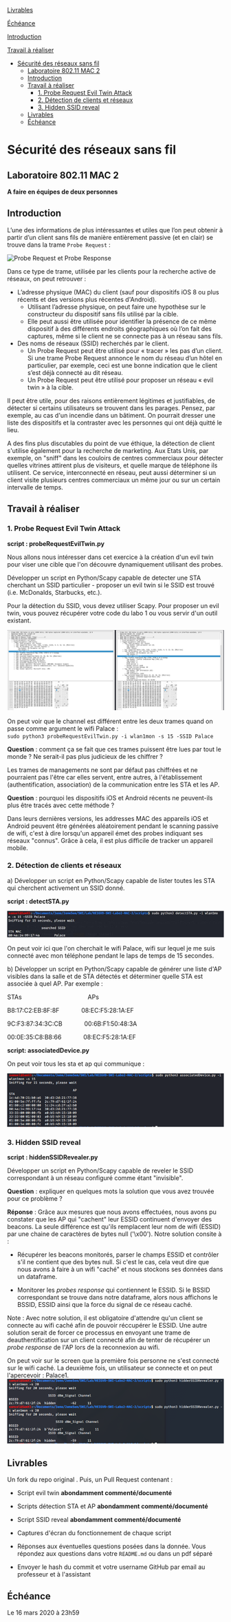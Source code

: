 [Livrables](#livrables)

[Échéance](#échéance)

[Introduction](#introduction)

[Travail à réaliser](#travail-à-réaliser)

- [Sécurité des réseaux sans fil](#s%c3%a9curit%c3%a9-des-r%c3%a9seaux-sans-fil)
  - [Laboratoire 802.11 MAC 2](#laboratoire-80211-mac-2)
  - [Introduction](#introduction)
  - [Travail à réaliser](#travail-%c3%a0-r%c3%a9aliser)
    - [1. Probe Request Evil Twin Attack](#1-probe-request-evil-twin-attack)
    - [2. Détection de clients et réseaux](#2-d%c3%a9tection-de-clients-et-r%c3%a9seaux)
    - [3. Hidden SSID reveal](#3-hidden-ssid-reveal)
  - [Livrables](#livrables)
  - [Échéance](#%c3%89ch%c3%a9ance)

# Sécurité des réseaux sans fil

## Laboratoire 802.11 MAC 2

__A faire en équipes de deux personnes__

## Introduction

L’une des informations de plus intéressantes et utiles que l’on peut obtenir à partir d’un client sans fils de manière entièrement passive (et en clair) se trouve dans la trame ``Probe Request`` :

![Probe Request et Probe Response](images/probes.png)

Dans ce type de trame, utilisée par les clients pour la recherche active de réseaux, on peut retrouver :

* L’adresse physique (MAC) du client (sauf pour dispositifs iOS 8 ou plus récents et des versions plus récentes d'Android).
	* Utilisant l’adresse physique, on peut faire une hypothèse sur le constructeur du dispositif sans fils utilisé par la cible.
	* Elle peut aussi être utilisée pour identifier la présence de ce même dispositif à des différents endroits géographiques où l’on fait des captures, même si le client ne se connecte pas à un réseau sans fils.
* Des noms de réseaux (SSID) recherchés par le client.
	* Un Probe Request peut être utilisé pour « tracer » les pas d’un client. Si une trame Probe Request annonce le nom du réseau d’un hôtel en particulier, par exemple, ceci est une bonne indication que le client s’est déjà connecté au dit réseau.
	* Un Probe Request peut être utilisé pour proposer un réseau « evil twin » à la cible.

Il peut être utile, pour des raisons entièrement légitimes et justifiables, de détecter si certains utilisateurs se trouvent dans les parages. Pensez, par exemple, au cas d'un incendie dans un bâtiment. On pourrait dresser une liste des dispositifs et la contraster avec les personnes qui ont déjà quitté le lieu.

A des fins plus discutables du point de vue éthique, la détection de client s'utilise également pour la recherche de marketing. Aux Etats Unis, par exemple, on "sniff" dans les couloirs de centres commerciaux pour détecter quelles vitrines attirent plus de visiteurs, et quelle marque de téléphone ils utilisent. Ce service, interconnecté en réseau, peut aussi déterminer si un client visite plusieurs centres commerciaux un même jour ou sur un certain intervalle de temps.

## Travail à réaliser

### 1. Probe Request Evil Twin Attack
**script : probeRequestEvilTwin.py**

Nous allons nous intéresser dans cet exercice à la création d'un evil twin pour viser une cible que l'on découvre dynamiquement utilisant des probes.

Développer un script en Python/Scapy capable de detecter une STA cherchant un SSID particulier - proposer un evil twin si le SSID est trouvé (i.e. McDonalds, Starbucks, etc.).

Pour la détection du SSID, vous devez utiliser Scapy. Pour proposer un evil twin, vous pouvez récupérer votre code du labo 1 ou vous servir d'un outil existant.

![preuve evil twin](images/probe_evil_twin.png)

On peut voir que le channel est différent entre les deux trames quand on passe comme argument le wifi Palace :  
  `sudo python3 probeRequestEvilTwin.py -i wlan1mon -s 15 -SSID Palace`


__Question__ : comment ça se fait que ces trames puissent être lues par tout le monde ? Ne serait-il pas plus judicieux de les chiffrer ?

Les trames de managements ne sont par défaut pas chiffrées et ne pourraient pas l'être car elles servent, entre autres, à l'établissement (authentification, association) de la communication entre les STA et les AP.

__Question__ : pourquoi les dispositifs iOS et Android récents ne peuvent-ils plus être tracés avec cette méthode ?

Dans leurs dernières versions, les addresses MAC des appareils iOS et Android peuvent être générées aléatoirement pendant le scanning passive de wifi, c'est à dire lorsqu'un appareil émet des probes indiquant ses réseaux "connus". Grâce à cela, il est plus difficile de tracker un appareil mobile.

### 2. Détection de clients et réseaux

a) Développer un script en Python/Scapy capable de lister toutes les STA qui cherchent activement un SSID donné.

**script : detectSTA.py**

![Preuve detection](images/detectclient_a.png)

On peut voir ici que l'on cherchait le wifi Palace, wifi sur lequel je me suis connecté avec mon téléphone pendant le laps de temps de 15 secondes.

b) Développer un script en Python/Scapy capable de générer une liste d'AP visibles dans la salle et de STA détectés et déterminer quelle STA est associée à quel AP. Par exemple :

STAs &nbsp; &nbsp; &nbsp; &nbsp; &nbsp; &nbsp; &nbsp; &nbsp; &nbsp; &nbsp; &nbsp; &nbsp; &nbsp; &nbsp; &nbsp; &nbsp; &nbsp; &nbsp; &nbsp; APs

B8:17:C2:EB:8F:8F &nbsp; &nbsp; &nbsp; &nbsp; &nbsp; &nbsp; 08:EC:F5:28:1A:EF

9C:F3:87:34:3C:CB &nbsp; &nbsp; &nbsp; &nbsp; &nbsp; &nbsp; 00:6B:F1:50:48:3A

00:0E:35:C8:B8:66 &nbsp; &nbsp; &nbsp; &nbsp; &nbsp; &nbsp; 08:EC:F5:28:1A:EF

**script: associatedDevice.py**

On peut voir tous les sta et ap qui communique :

![preuve communication](images/sta_connected_to.png)

### 3. Hidden SSID reveal
**script : hiddenSSIDRevealer.py**

Développer un script en Python/Scapy capable de reveler le SSID correspondant à un réseau configuré comme étant "invisible".

__Question__ : expliquer en quelques mots la solution que vous avez trouvée pour ce problème ?

__Réponse__ : Grâce aux mesures que nous avons effectuées, nous avons pu constater que les AP qui "cachent" leur ESSID continuent d'envoyer des beacons. La seule différence est qu'ils remplacent leur nom de wifi (ESSID) par une chaine de caractères de bytes null ('\x00'). Notre solution consite à :
- Récupérer les beacons monitorés, parser le champs ESSID et contrôler s'il ne contient que des bytes null. Si c'est le cas, cela veut dire que nous avons à faire à un wifi "caché" et nous stockons ses données dans un dataframe.

- Monitorer les *probes response* qui contiennent le ESSID. Si le BSSID correspondant se trouve dans notre dataframe, alors nous affichons le BSSID, ESSID ainsi que la force du signal de ce réseau caché.

Note : Avec notre solution, il est obligatoire d'attendre qu'un client se connecte au wifi caché afin de pouvoir réccupérer le ESSID. Une autre solution serait de forcer ce processus en envoyant une trame de deauthentification sur un client connecté afin de tenter de récupérer un *probe response* de l'AP lors de la reconnexion au wifi.

On peut voir sur le screen que la première fois personne ne s'est connecté sur le wifi caché. La deuxième fois, un utilisateur se connecte et on peut l'apercevoir : Palace1.
![Preuve hidden](images/hidden.png)

## Livrables

Un fork du repo original . Puis, un Pull Request contenant :

- Script evil twin __abondamment commenté/documenté__

- Scripts détection STA et AP __abondamment commenté/documenté__

- Script SSID reveal __abondamment commenté/documenté__

- Captures d'écran du fonctionnement de chaque script

-	Réponses aux éventuelles questions posées dans la donnée. Vous répondez aux questions dans votre ```README.md``` ou dans un pdf séparé

-	Envoyer le hash du commit et votre username GitHub par email au professeur et à l'assistant


## Échéance

Le 16 mars 2020 à 23h59
